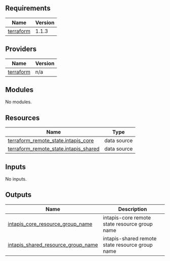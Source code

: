 <!-- BEGIN_TF_DOCS -->
## Requirements

| Name | Version |
|------|---------|
| <a name="requirement_terraform"></a> [terraform](#requirement\_terraform) | 1.1.3 |

## Providers

| Name | Version |
|------|---------|
| <a name="provider_terraform"></a> [terraform](#provider\_terraform) | n/a |

## Modules

No modules.

## Resources

| Name | Type |
|------|------|
| [terraform_remote_state.intapis_core](https://registry.terraform.io/providers/hashicorp/terraform/latest/docs/data-sources/remote_state) | data source |
| [terraform_remote_state.intapis_shared](https://registry.terraform.io/providers/hashicorp/terraform/latest/docs/data-sources/remote_state) | data source |

## Inputs

No inputs.

## Outputs

| Name | Description |
|------|-------------|
| <a name="output_intapis_core_resource_group_name"></a> [intapis\_core\_resource\_group\_name](#output\_intapis\_core\_resource\_group\_name) | intapis-core remote state resource group name |
| <a name="output_intapis_shared_resource_group_name"></a> [intapis\_shared\_resource\_group\_name](#output\_intapis\_shared\_resource\_group\_name) | intapis-shared remote state resource group name |
<!-- END_TF_DOCS -->